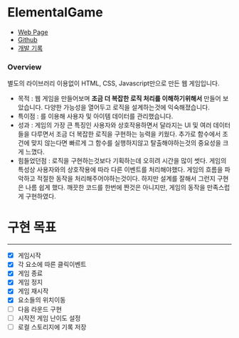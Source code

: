 # ElementalGame

- [Web Page](https://resonant-kringle-25b05d.netlify.app)
- [Github](https://github.com/dixk3458/ElementalGame)
- [개발 기록](https://www.notion.so/5723dba94e244d238bf6a3316be3be2e?pvs=4)

### Overview

별도의 라이브러리 이용없이 HTML, CSS, Javascript만으로 만든 웹 게임입니다.

- 목적 : 웹 게임을 만들어보며 **조금 더 복잡한 로직 처리를 이해하기위해서** 만들어 보았습니다.
  다양한 가능성을 열어두고 로직을 설계하는것에 익숙해졌습니다.
- 특이점 : 를 이용해 사용자 및 아이템 데이터를 관리했습니다.
- 성과 : 게임의 가장 큰 특징인 사용자와 상호작용하면서 달라지는 UI 및 여러 데이터들을 다루면서 조금 더 복잡한 로직을 구현하는 능력을 키웠다. 추가로 함수에서 조건에 맞지 않는다면 빠르게 그 함수를 실행하지않고 탈출해야하는것의 중요성을 크게 느꼈다.
- 힘들었던점 : 로직을 구현하는것보다 기획하는데 오히려 시간을 많이 썻다. 게임의 특성상 사용자와의 상호작용에 따라 다른 이벤트를 처리해야했다. 게임의 흐름을 파악하고 적절한 동작을 처리해주어야하는것이다. 하지만 설계를 잘해서 그런지 구현은 나름 쉽게 했다. 깨끗한 코드를 한번에 짠것은 아니지만, 게임의 동작을 만족스럽게 구현하였다.

# 구현 목표

---

- [x] 게임시작
- [x] 각 요소에 따른 클릭이벤트
- [x] 게임 종료
- [x] 게임 정지
- [x] 게임 재시작
- [x] 요소들의 위치이동
- [ ] 다음 라운드 구현
- [ ] 시작전 게임 난이도 설정
- [ ] 로컬 스토리지에 기록 저장

